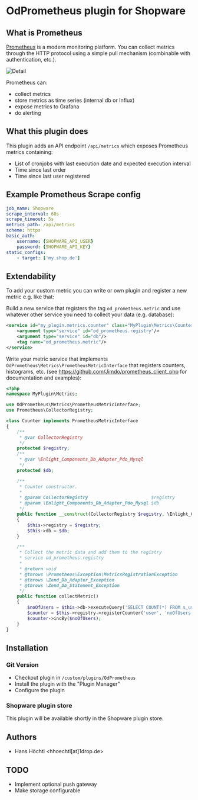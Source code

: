# OdPrometheus plugin for Shopware

## What is Prometheus
[Prometheus](https://prometheus.io) is a modern monitoring platform. You can collect metrics through the HTTP protocol using
a simple pull mechanism (combinable with authentication, etc.).

![Detail](https://prometheus.io/assets/architecture.png)

Prometheus can:

* collect metrics
* store metrics as time series (internal db or Influx)
* expose metrics to Grafana
* do alerting

## What this plugin does

This plugin adds an API endpoint `/api/metrics` which exposes Prometheus metrics containing:

* List of cronjobs with last execution date and expected execution interval
* Time since last order
* Time since last user registered

## Example Prometheus Scrape config

```yaml
job_name: Shopware
scrape_interval: 60s
scrape_timeout: 5s
metrics_path: /api/metrics
scheme: https
basic_auth:
    username: {SHOPWARE_API_USER}
    password: {SHOPWARE_API_KEY}
static_configs:
    - target: ['my.shop.de']
```


## Extendability

To add your custom metric you can write or own plugin and register a new metric e.g. like that:

Build a new service that registers the tag `od_prometheus.metric` and use whatever other service you 
need to collect your data (e.g. database):

```xml
<service id="my_plugin.metrics.counter" class="MyPlugin\Metrics\Counter">
    <argument type="service" id="od_prometheus.registry"/>
    <argument type="service" id="db"/>
    <tag name="od_prometheus.metric"/>
</service>
```

Write your metric service that implements `OdPrometheus\Metrics\PrometheusMetricInterface` that registers
counters, histograms, etc. (see https://github.com/Jimdo/prometheus_client_php for documentation and examples):

```php
<?php
namespace MyPlugin\Metrics;

use OdPrometheus\Metrics\PrometheusMetricInterface;
use Prometheus\CollectorRegistry;

class Counter implements PrometheusMetricInterface
{
    /**
     * @var CollectorRegistry
     */
    protected $registry;
    /**
     * @var \Enlight_Components_Db_Adapter_Pdo_Mysql
     */
    protected $db;

    /**
     * Counter constructor.
     *
     * @param CollectorRegistry                        $registry
     * @param \Enlight_Components_Db_Adapter_Pdo_Mysql $db
     */
    public function __construct(CollectorRegistry $registry, \Enlight_Components_Db_Adapter_Pdo_Mysql $db)
    {
        $this->registry = $registry;
        $this->db = $db;
    }

    /**
     * Collect the metric data and add them to the registry
     * service od_prometheus.registry
     *
     * @return void
     * @throws \Prometheus\Exception\MetricsRegistrationException
     * @throws \Zend_Db_Adapter_Exception
     * @throws \Zend_Db_Statement_Exception
     */
    public function collectMetric()
    {
        $noOfUsers = $this->db->executeQuery('SELECT COUNT(*) FROM s_user')->fetchColumn();
        $counter = $this->registry->registerCounter('user', 'noOfUsers', 'Number of users in database');
        $counter->incBy($noOfUsers);
    }
}
```

## Installation

### Git Version
* Checkout plugin in `/custom/plugins/OdPrometheus`
* Install the plugin with the "Plugin Manager"
* Configure the plugin

### Shopware plugin store

This plugin will be available shortly in the Shopware plugin store.

## Authors

* Hans Höchtl <hhoechtl[at]1drop.de>

## TODO

* Implement optional push gateway
* Make storage configurable
